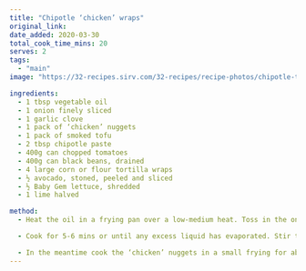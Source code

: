 ```yaml
---
title: "Chipotle ‘chicken’ wraps"
original_link:
date_added: 2020-03-30
total_cook_time_mins: 20
serves: 2
tags:
  - "main"
image: "https://32-recipes.sirv.com/32-recipes/recipe-photos/chipotle-tofu-wraps.png"

ingredients:
  - 1 tbsp vegetable oil
  - 1 onion finely sliced
  - 1 garlic clove
  - 1 pack of ‘chicken’ nuggets
  - 1 pack of smoked tofu
  - 2 tbsp chipotle paste
  - 400g can chopped tomatoes
  - 400g can black beans, drained
  - 4 large corn or flour tortilla wraps
  - ½ avocado, stoned, peeled and sliced
  - ½ Baby Gem lettuce, shredded
  - 1 lime halved

method:
  - Heat the oil in a frying pan over a low-medium heat. Toss in the onion and cook for 10 mins until softened. Crush in the garlic and stir for 1 min before adding the smoked tofu. Turn up the heat and brown the tofu n all over. Spoon over the chipotle and stir to coat for 1 min. Pour in the tomatoes and bring to the boil. Season well and reduce the heat to a gentle simmer.

  - Cook for 5-6 mins or until any excess liquid has evaporated. Stir the beans through until warmed, then remove from the heat.

  - In the meantime cook the ‘chicken’ nuggets in a small frying for about 4 minutes on each side and warm the wraps following pack instructions (8 mins in the oven, wrapped in foil). Divide the mix between the wraps, top with the avocado and shredded lettuce, and squeeze over the lime.
---
```

